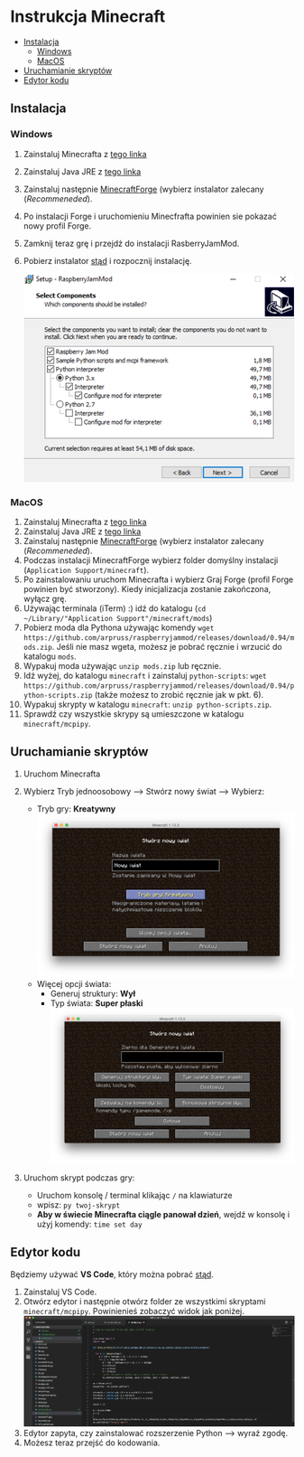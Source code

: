 
# Instrukcja Minecraft

* [Instalacja](#instalacja)
	* [Windows](#windows)
	* [MacOS](#macos)
* [Uruchamianie skryptów](#uruchamianie-skryptów)
* [Edytor kodu](#edytor-kodu)


## Instalacja

### Windows

1. Zainstaluj Minecrafta z [tego linka](https://minecraft.net/pl-pl/download/)
1. Zainstaluj Java JRE z [tego linka](https://java.com/pl/download/)
1. Zainstaluj następnie [MinecraftForge](https://files.minecraftforge.net/) (wybierz instalator zalecany (*Recommeneded*).
1. Po instalacji Forge i uruchomieniu Minecfrafta powinien sie pokazać nowy profil Forge.
1. Zamknij teraz grę i przejdź do instalacji RasberryJamMod.
1. Pobierz instalator [stąd](https://github.com/arpruss/raspberryjammod/releases/download/0.94/RaspberryJamMod-Installer.exe) i rozpocznij instalację.

	![](img/rasberry-jam-mod-installer.jpg)

### MacOS

1. Zainstaluj Minecrafta z [tego linka](https://minecraft.net/pl-pl/download/)
1. Zainstaluj Java JRE z [tego linka](https://java.com/pl/download/)
1. Zainstaluj następnie [MinecraftForge](https://files.minecraftforge.net/) (wybierz instalator zalecany (*Recommeneded*).
1. Podczas instalacji MinecraftForge wybierz folder domyślny instalacji (`Application Support/minecraft`).
1. Po zainstalowaniu uruchom Minecrafta i wybierz Graj Forge (profil Forge powinien być stworzony). Kiedy inicjalizacja zostanie zakończona, wyłącz grę.
1. Używając terminala (iTerm) :) idź do katalogu (`cd ~/Library/"Application Support"/minecraft/mods`)
1. Pobierz moda dla Pythona używając komendy `wget https://github.com/arpruss/raspberryjammod/releases/download/0.94/mods.zip`. Jeśli nie masz wgeta, możesz je pobrać ręcznie i wrzucić do katalogu `mods`.
1. Wypakuj moda używając `unzip mods.zip` lub ręcznie.
1. Idź wyżej, do katalogu `minecraft` i zainstaluj `python-scripts`: `wget https://github.com/arpruss/raspberryjammod/releases/download/0.94/python-scripts.zip` (także możesz to zrobić ręcznie jak w pkt. 6).
1. Wypakuj skrypty w katalogu `minecraft`: `unzip python-scripts.zip`.
1. Sprawdź czy wszystkie skrypy są umieszczone w katalogu `minecraft/mcpipy`.


## Uruchamianie skryptów

1. Uruchom Minecrafta
2. Wybierz Tryb jednoosobowy --> Stwórz nowy świat --> Wybierz:
	- Tryb gry: **Kreatywny**
	![](img/new-world-1.png)
	- Więcej opcji świata:
	    - Generuj struktury: **Wył**
	    - Typ świata: **Super płaski**
	![](img/new-world-2.png)

3. Uruchom skrypt podczas gry:
   - Uruchom konsolę / terminal klikając `/` na klawiaturze
   - wpisz: `py twoj-skrypt`
   - **Aby w świecie Minecrafta ciągle panował dzień**, wejdź w konsolę i użyj komendy: `time set day`


## Edytor kodu

Będziemy używać **VS Code**, który można pobrać [stąd](https://code.visualstudio.com/).

1. Zainstaluj VS Code.
2. Otwórz edytor i następnie otwórz folder ze wszystkimi skryptami `minecraft/mcpipy`. Powinienieś zobaczyć widok jak poniżej.
![](img/vscode.png)
3. Edytor zapyta, czy zainstalować rozszerzenie Python --> wyraź zgodę.
4. Możesz teraz przejść do kodowania.



